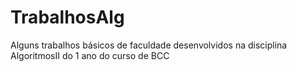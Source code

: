 # TrabalhosAlg

Alguns trabalhos básicos de faculdade desenvolvidos na disciplina AlgoritmosII do 1 ano do curso de BCC